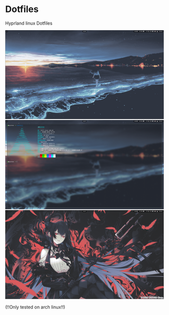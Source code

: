 # Dotfiles
Hyprland linux Dotfiles 

![Screenshot](Screenshots/1739202398_grim.png)
![Screenshot](Screenshots/1739202425_grim.png)
![Screenshot](Screenshots/1739202441_grim.png)

(!!Only tested on arch linux!!)
